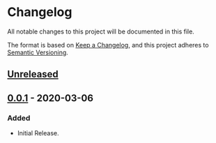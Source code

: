 # Changelog
All notable changes to this project will be documented in this file.

The format is based on [Keep a Changelog](https://keepachangelog.com/en/1.0.0/),
and this project adheres to [Semantic Versioning](https://semver.org/spec/v2.0.0.html).

## [Unreleased]

## [0.0.1] - 2020-03-06
### Added
- Initial Release.

[Unreleased]: https://github.com/SNEWS2/hop-plugin-snews/compare/v0.0.1...HEAD
[0.0.1]: https://github.com/SNEWS2/hop-plugin-snews/releases/tag/v0.0.1
